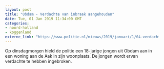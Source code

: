 ```yaml
---
layout: post
title: "Obdam - Verdachte van inbraak aangehouden"
date: Tue, 01 Jan 2019 11:34:00 GMT
categories: 
- noord-holland 
- koggenland 
externe_link: "https://www.politie.nl/nieuws/2019/januari/1/04-verdachte-van-inbraak-aangehouden.html"
---
```


Op dinsdagmorgen hield de politie een 18-jarige jongen uit Obdam aan in een woning aan de Aak in zijn woonplaats. De jongen wordt ervan verdachte te hebben ingebroken.
